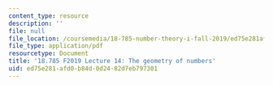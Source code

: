 ```yaml
---
content_type: resource
description: ''
file: null
file_location: /coursemedia/18-785-number-theory-i-fall-2019/ed75e281afd0b84d0d2482d7eb797301_MIT18_785F19_lec14.pdf
file_type: application/pdf
resourcetype: Document
title: '18.785 F2019 Lecture 14: The geometry of numbers'
uid: ed75e281-afd0-b84d-0d24-82d7eb797301
---
```

